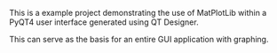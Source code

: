 This is a example project demonstrating the use of MatPlotLib within a PyQT4 user interface generated using QT Designer.

This can serve as the basis for an entire GUI application with graphing.